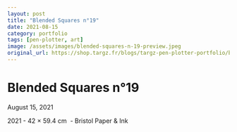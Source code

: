 ```yaml
---
layout: post
title: "Blended Squares n°19"
date: 2021-08-15
category: portfolio
tags: [pen-plotter, art]
image: /assets/images/blended-squares-n-19-preview.jpeg
original_url: https://shop.targz.fr/blogs/targz-pen-plotter-portfolio/blended-squares-n-19
---
```

# Blended Squares n°19
August 15, 2021

2021 - 42 × 59.4 cm  - Bristol Paper & Ink

